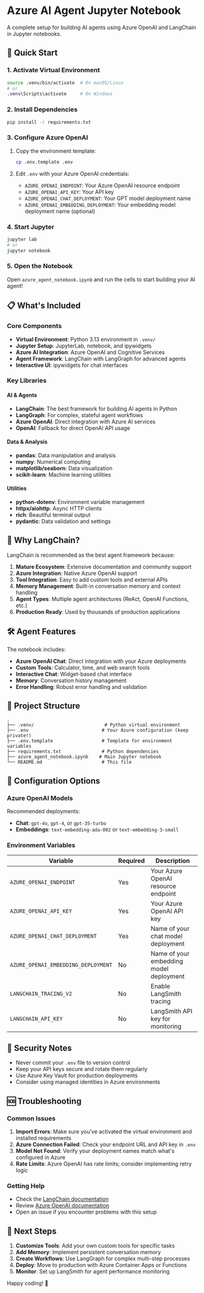 # Azure AI Agent Jupyter Notebook

A complete setup for building AI agents using Azure OpenAI and LangChain in Jupyter notebooks.

## 🚀 Quick Start

### 1. Activate Virtual Environment

```bash
source .venv/bin/activate  # On macOS/Linux
# or
.venv\Scripts\activate     # On Windows
```

### 2. Install Dependencies

```bash
pip install -r requirements.txt
```

### 3. Configure Azure OpenAI

1. Copy the environment template:
   ```bash
   cp .env.template .env
   ```

2. Edit `.env` with your Azure OpenAI credentials:
   - `AZURE_OPENAI_ENDPOINT`: Your Azure OpenAI resource endpoint
   - `AZURE_OPENAI_API_KEY`: Your API key
   - `AZURE_OPENAI_CHAT_DEPLOYMENT`: Your GPT model deployment name
   - `AZURE_OPENAI_EMBEDDING_DEPLOYMENT`: Your embedding model deployment name (optional)

### 4. Start Jupyter

```bash
jupyter lab
# or
jupyter notebook
```

### 5. Open the Notebook

Open `azure_agent_notebook.ipynb` and run the cells to start building your AI agent!

## 📋 What's Included

### Core Components

- **Virtual Environment**: Python 3.13 environment in `.venv/`
- **Jupyter Setup**: JupyterLab, notebook, and ipywidgets
- **Azure AI Integration**: Azure OpenAI and Cognitive Services
- **Agent Framework**: LangChain with LangGraph for advanced agents
- **Interactive UI**: ipywidgets for chat interfaces

### Key Libraries

#### AI & Agents
- **LangChain**: The best framework for building AI agents in Python
- **LangGraph**: For complex, stateful agent workflows
- **Azure OpenAI**: Direct integration with Azure AI services
- **OpenAI**: Fallback for direct OpenAI API usage

#### Data & Analysis
- **pandas**: Data manipulation and analysis
- **numpy**: Numerical computing
- **matplotlib/seaborn**: Data visualization
- **scikit-learn**: Machine learning utilities

#### Utilities
- **python-dotenv**: Environment variable management
- **httpx/aiohttp**: Async HTTP clients
- **rich**: Beautiful terminal output
- **pydantic**: Data validation and settings

## 🤖 Why LangChain?

LangChain is recommended as the best agent framework because:

1. **Mature Ecosystem**: Extensive documentation and community support
2. **Azure Integration**: Native Azure OpenAI support
3. **Tool Integration**: Easy to add custom tools and external APIs
4. **Memory Management**: Built-in conversation memory and context handling
5. **Agent Types**: Multiple agent architectures (ReAct, OpenAI Functions, etc.)
6. **Production Ready**: Used by thousands of production applications

## 🛠️ Agent Features

The notebook includes:

- **Azure OpenAI Chat**: Direct integration with your Azure deployments
- **Custom Tools**: Calculator, time, and web search tools
- **Interactive Chat**: Widget-based chat interface
- **Memory**: Conversation history management
- **Error Handling**: Robust error handling and validation

## 📁 Project Structure

```
.
├── .venv/                          # Python virtual environment
├── .env                           # Your Azure configuration (keep private!)
├── .env.template                  # Template for environment variables
├── requirements.txt               # Python dependencies
├── azure_agent_notebook.ipynb    # Main Jupyter notebook
└── README.md                      # This file
```

## 🔧 Configuration Options

### Azure OpenAI Models

Recommended deployments:
- **Chat**: `gpt-4o`, `gpt-4`, or `gpt-35-turbo`
- **Embeddings**: `text-embedding-ada-002` or `text-embedding-3-small`

### Environment Variables

| Variable | Required | Description |
|----------|----------|-------------|
| `AZURE_OPENAI_ENDPOINT` | Yes | Your Azure OpenAI resource endpoint |
| `AZURE_OPENAI_API_KEY` | Yes | Your Azure OpenAI API key |
| `AZURE_OPENAI_CHAT_DEPLOYMENT` | Yes | Name of your chat model deployment |
| `AZURE_OPENAI_EMBEDDING_DEPLOYMENT` | No | Name of your embedding model deployment |
| `LANGCHAIN_TRACING_V2` | No | Enable LangSmith tracing |
| `LANGCHAIN_API_KEY` | No | LangSmith API key for monitoring |

## 🚨 Security Notes

- Never commit your `.env` file to version control
- Keep your API keys secure and rotate them regularly
- Use Azure Key Vault for production deployments
- Consider using managed identities in Azure environments

## 🆘 Troubleshooting

### Common Issues

1. **Import Errors**: Make sure you've activated the virtual environment and installed requirements
2. **Azure Connection Failed**: Check your endpoint URL and API key in `.env`
3. **Model Not Found**: Verify your deployment names match what's configured in Azure
4. **Rate Limits**: Azure OpenAI has rate limits; consider implementing retry logic

### Getting Help

- Check the [LangChain documentation](https://python.langchain.com/)
- Review [Azure OpenAI documentation](https://docs.microsoft.com/en-us/azure/cognitive-services/openai/)
- Open an issue if you encounter problems with this setup

## 🎯 Next Steps

1. **Customize Tools**: Add your own custom tools for specific tasks
2. **Add Memory**: Implement persistent conversation memory
3. **Create Workflows**: Use LangGraph for complex multi-step processes
4. **Deploy**: Move to production with Azure Container Apps or Functions
5. **Monitor**: Set up LangSmith for agent performance monitoring

Happy coding! 🎉
